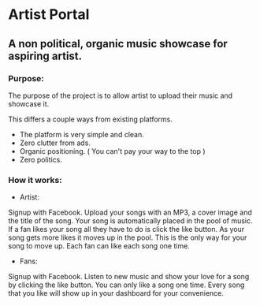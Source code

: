 # Artist Portal

## A non political, organic music showcase for aspiring artist.

### Purpose:
The purpose of the project is to allow artist to upload their music and showcase it.

This differs a couple ways from existing platforms.
- The platform is very simple and clean.
- Zero clutter from ads.
- Organic positioning. ( You can't pay your way to the top )
- Zero politics.

### How it works:
* Artist:

Signup with Facebook. Upload your songs with an MP3, a cover image and the title of the song. Your song is automatically placed in the pool of music. If a fan likes your song all they have to do is click the like button. As your song gets more likes it moves up in the pool. This is the only way for your song to move up. Each fan can like each song one time.

* Fans:

Signup with Facebook. Listen to new music and show your love for a song by clicking the like button. You can only like a song one time. Every song that you like will show up in your dashboard for your convenience.

